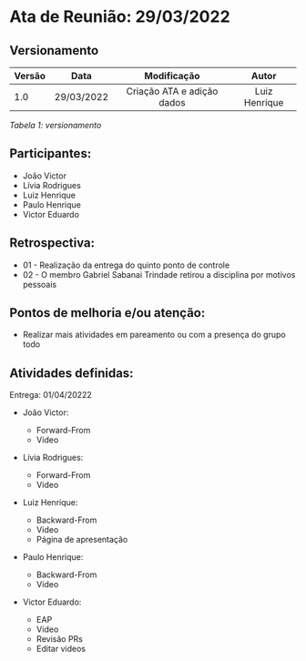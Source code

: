 # Ata de Reunião: 29/03/2022

## Versionamento

| Versão | Data | Modificação | Autor |
|-|-|:-:|:-:|
| 1.0 | 29/03/2022 | Criação ATA e adição dados | Luiz Henrique |

*Tabela 1: versionamento*


## Participantes: 
- João Victor
- Lívia Rodrigues
- Luiz Henrique
- Paulo Henrique
- Victor Eduardo

## Retrospectiva:
- 01 - Realização da entrega do quinto ponto de controle
- 02 - O membro Gabriel Sabanai Trindade retirou a disciplina por motivos pessoais

## Pontos de melhoria e/ou atenção:
- Realizar mais atividades em pareamento ou com a presença do grupo todo

## Atividades definidas:

Entrega: 01/04/20222

- João Victor:
    - Forward-From
    - Video

- Lívia Rodrigues:
    - Forward-From
    - Video

- Luiz Henrique:
    - Backward-From
    - Video
    - Página de apresentação

- Paulo Henrique:
    - Backward-From
    - Video

- Victor Eduardo:
    - EAP
    - Video
    - Revisão PRs
    - Editar videos
